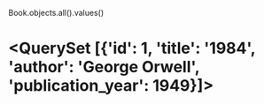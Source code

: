 Book.objects.all().values()
#  <QuerySet [{'id': 1, 'title': '1984', 'author': 'George Orwell', 'publication_year': 1949}]>